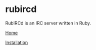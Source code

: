 rubircd
=======

RubIRCd is an IRC server written in Ruby.

[Home](http://www.rubircd.rocks/)

[Installation](https://github.com/ldilley/rubircd/wiki/Installation)
